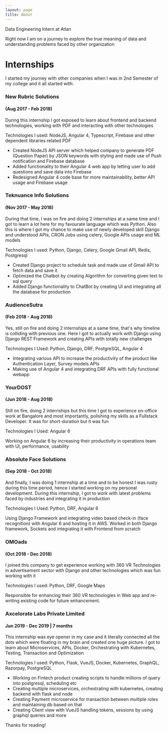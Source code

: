 ```yaml
---
layout: page
title: About
---
```


Data Engineering Intern at Atlan

Right now I am on a journey to explore the true meaning of data and understanding problems faced by other organization

# Internships

I started my journey with other companies when I was in 2nd Semester of my college and it all started with:

### New Rubric Solutions
#### (Aug 2017 - Feb 2018)

During this internship I got exposed to learn about frontend and backend technologies, working with PDF and interacting with other technologies

Technologies I used: NodeJS, Angular 4, Typescript, Firebase and other dependent libraries related PDF
* Created NodeJS API server which helped company to generate PDF (Question Paper) by JSON keywords with styling and made use of Push notification and Firebase database
* Added functionality to their Angular 4 web app by letting user to add questions and save data into Firebase
* Redesigned Angular 4 code base for more maintainability, better API usage and Firebase usage

### Teknuance Info Solutions
#### (Nov 2017 - May 2018)

During that time, I was on fire and doing 2 internships at a same time and I got to learn a lot here for my favourate language which was Python.
Also this is where I got my chance to make use of newly developed skill Django and understood APIs, CRON Jobs using celery, Google APIs usage and ML models

Technologies I used: Python, Django, Celery, Google Gmail API, Redis, Postgresql
* Created Django project to schedule task and made use of Gmail API to fetch data and save it
* Optimized the Chatbot by creating Algorithm for converting given text to sql query
* Added Django functionality to ChatBot by creating UI and integrating all the database for production

### AudienceSutra
#### (Feb 2018 - Aug 2018)

Yes, still on fire and doing 2 internships at a same time, that's why timeline is colliding with previous one.
Here I got to actually work with Django using Django REST Framework and creating APIs with totally new challenges

Technologies I Used: Python, Django, DRF, PostgreSQL, Angular 4
* Integrating various API to increase the productivity of the product like Authentication Layer, Survey models APIs
* Making use of Angular 4 and integrating DRF APIs with fully functional webapp

### YourDOST
#### (Jun 2018 - Aug 2018)

Still on fire, doing 2 internships but this time I got to experience on-office work at Bangalore and most importantly, polishing my skills as a Fullstack Developer.
It was for short-duration but it was fun

Technologies I Used: Angular 6

Working on Angular 6 by increasing their productivity in operations team with UI, performance, usability

### Absolute Face Solutions
#### (Sep 2018 - Oct 2018)

And finally, I was doing 1 internship at a time and to be honest I was rusty during this time period, hence I started working on my personal development.
During this internship, I got to work with latest problems faced by industries and integrating it in production

Technologies I Used: Python, DRF, Angular 6

Using Django Framework and integrating video based check-in (face recognition) with Angular 6 and hosting it in AWS. Worked in both Django framework, Sockets and integrating it with Frontend from scratch

### OMOads
#### (Oct 2018 - Dec 2018)

I joined this company to get experience working with 360 VR Technologies in advertisement sector with Django and other technologies which was fun working with it

Technologies I used: Python, DRF, Google Maps

Responsible for enhancing their 360 VR technologies in Web app and re-writing existing code for future enhancement. 

### Axcelorate Labs Private Limited
#### Jun 2019 - Dec 2019 | 7 months

This internship was eye opener in my case and it literally connected all the dots which were floating in my brain and created one huge picture.
I got to learn about Microservices, APIs, Docker, Orchestrating with Kubernetes, Testing, Transaction and Optimization

Technologies I used: Python, Flask, VueJS, Docker, Kubernetes, GraphQL, Razorpay, PostgreSQL
* Working on Fintech product creating scripts to handle millions of query into postgresql, scheduling etc
* Creating multiple microservices, orchestrating with kubernetes, creating backend with flask and node
* Creating Payment microservice for transaction between multiple roles and maintaining db based on that
* Creating Client view with VueJS handling tokens, sessions by using graphql queries and more


Thanks for reading!
